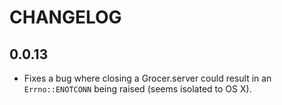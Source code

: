 # CHANGELOG

## 0.0.13

* Fixes a bug where closing a Grocer.server could result in an
  `Errno::ENOTCONN` being raised (seems isolated to OS X).
